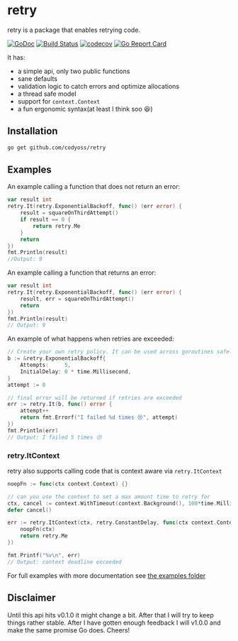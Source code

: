 # retry

retry is a package that enables retrying code.

[![GoDoc](https://godoc.org/github.com/codyoss/retry?status.svg)](https://godoc.org/github.com/codyoss/retry)
[![Build Status](https://cloud.drone.io/api/badges/codyoss/retry/status.svg)](https://cloud.drone.io/codyoss/retry)
[![codecov](https://codecov.io/gh/codyoss/retry/branch/master/graph/badge.svg)](https://codecov.io/gh/codyoss/retry)
[![Go Report Card](https://goreportcard.com/badge/github.com/codyoss/retry)](https://goreportcard.com/report/github.com/codyoss/retry)

It has:

- a simple api, only two public functions
- sane defaults
- validation logic to catch errors and optimize allocations
- a thread safe model
- support for `context.Context`
- a fun ergonomic syntax(at least I think soo :laughing:)

## Installation

```bash
go get github.com/codyoss/retry
```

## Examples

An example calling a function that does not return an error:

```go
var result int
retry.It(retry.ExponentialBackoff, func() (err error) {
    result = squareOnThirdAttempt()
    if result == 0 {
        return retry.Me
    }
    return
})
fmt.Println(result)
//Output: 9
```

An example calling a function that returns an error:

```go
var result int
retry.It(retry.ExponentialBackoff, func() (err error) {
    result, err = squareOnThirdAttempt()
    return
})
fmt.Println(result)
// Output: 9
```

An example of what happens when retries are exceeded:

```go
// Create your own retry policy. It can be used across goroutines safely.
b := &retry.ExponentialBackoff{
    Attempts:     5,
    InitialDelay: 0 * time.Millisecond,
}
attempt := 0

// final error will be returned if retries are exceeded
err := retry.It(b, func() error {
    attempt++
    return fmt.Errorf("I failed %d times 😢", attempt)
})
fmt.Println(err)
// Output: I failed 5 times 😢
```

### retry.ItContext

retry also supports calling code that is context aware via `retry.ItContext`

```go
noopFn := func(ctx context.Context) {}

// can you use the context to set a max amount time to retry for
ctx, cancel := context.WithTimeout(context.Background(), 100*time.Millisecond)
defer cancel()

err := retry.ItContext(ctx, retry.ConstantDelay, func(ctx context.Context) (err error) {
    noopFn(ctx)
    return retry.Me
})

fmt.Printf("%v\n", err)
// Output: context deadline exceeded
```

For full examples with more documentation see [the examples folder](examples/)

## Disclaimer

Until this api hits v0.1.0 it might change a bit. After that I will try to keep things rather stable. After I have gotten enough feedback I will v1.0.0 and make the same promise Go does. Cheers!